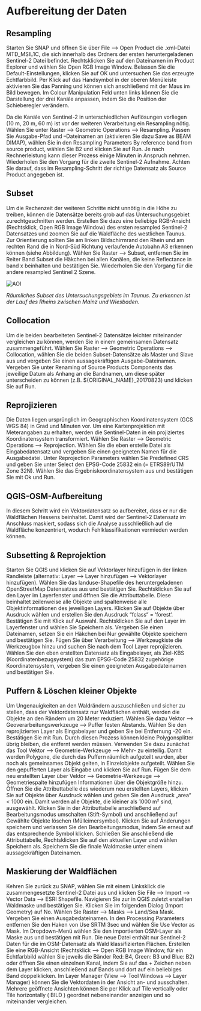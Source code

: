 # Aufbereitung der Daten
## Resampling
Starten Sie SNAP und öffnen Sie über File --> Open Product die .xml-Datei MTD_MSIL1C, die sich innerhalb des Ordners der ersten heruntergeladenen Sentinel-2 Datei befindet. Rechtsklicken Sie auf den Dateinamen im Product Explorer und wählen Sie Open RGB Image Window. Belassen Sie die Default-Einstellungen, klicken Sie auf OK und untersuchen Sie das erzeugte Echtfarbbild. Per Klick auf das Handsymbol in der oberen Menüleiste aktivieren Sie das Panning und können sich anschließend mit der Maus im Bild bewegen. Im Colour Manipulation Feld unten links können Sie die Darstellung der drei Kanäle anpassen, indem Sie die Position der Schieberegler verändern. 

Da die Kanäle von Sentinel-2 in unterschiedlichen Auflösungen vorliegen (10 m, 20 m, 60 m) ist vor der weiteren Verarbeitung ein Resampling nötig. Wählen Sie unter Raster --> Geometric Operations --> Resampling. Passen Sie Ausgabe-Pfad und –Dateinamen an (aktivieren Sie dazu Save as BEAM DIMAP), wählen Sie in den Resampling Parameters By reference band from source product, wählen Sie B2 und klicken Sie auf Run. Je nach Rechnerleistung kann dieser Prozess einige Minuten in Anspruch nehmen. Wiederholen Sie den Vorgang für die zweite Sentinel-2 Aufnahme. Achten Sie darauf, dass im Resampling-Schritt der richtige Datensatz als Source Product angegeben ist. 

## Subset
Um die Rechenzeit der weiteren Schritte nicht unnötig in die Höhe zu treiben, können die Datensätze bereits grob auf das Untersuchungsgebiet zurechtgeschnitten werden. Erstellen Sie dazu eine beliebige RGB-Ansicht (Rechtsklick, Open RGB Image Window) des ersten resampled Sentinel-2 Datensatzes und zoomen Sie auf die Waldfläche des westlichen Taunus. Zur Orientierung sollten Sie am linken Bildschirmrand den Rhein und am rechten Rand die in Nord-Süd Richtung verlaufende Autobahn A3 erkennen können (siehe Abbildung). Wählen Sie Raster --> Subset, entfernen Sie im Reiter Band Subset die Häkchen bei allen Kanälen, die keine Reflectance in band x beinhalten und bestätigen Sie. Wiederholen Sie den Vorgang für die andere resampled Sentinel 2 Szene. 

![AOI](/pages/Geovisualisierung/AOI_SNAP_Subset.png)

*Räumliches Subset des Untersuchungsgebiets im Taunus. Zu erkennen ist der Lauf des Rheins zwischen Mainz und Wiesbaden.*

## Collocation
Um die beiden bearbeiteten Sentinel-2 Datensätze leichter miteinander vergleichen zu können, werden Sie in einem gemeinsamen Datensatz zusammengeführt. Wählen Sie Raster --> Geometric Operations --> Collocation, wählen Sie die beiden Subset-Datensätze als Master und Slave aus und vergeben Sie einen aussagekräftigen Ausgabe-Dateinamen. Vergeben Sie unter Renaming of Source Products Components das jeweilige Datum als Anhang an die Bandnamen, um diese später unterscheiden zu können (z.B. ${ORIGINAL_NAME}_20170823) und klicken Sie auf Run. 

## Reprojizieren
Die Daten liegen ursprünglich im Geographischen Koordinatensystem (GCS WGS 84) in Grad und Minuten vor. Um eine Kartenprojektion mit Meterangaben zu erhalten, werden die Sentinel-Daten in ein projiziertes Koordinatensystem transformiert. Wählen Sie Raster --> Geometric Operations --> Reprojection. Wählen Sie die eben erstelle Datei als Eingabedatensatz und vergeben Sie einen geeigneten Namen für die Ausgabedatei. Unter Reprojection Parameters wählen Sie Predefined CRS und geben Sie unter Select den EPSG-Code 25832 ein (= ETRS89/UTM Zone 32N). Wählen Sie das Ergebniskoordinatensystem aus und bestätigen Sie mit Ok und Run. 

## QGIS-OSM-Aufbereitung
In diesem Schritt wird ein Vektordatensatz so aufbereitet, dass er nur die Waldflächen Hessens beinhaltet. Damit wird der Sentinel-2 Datensatz im Anschluss maskiert, sodass sich die Analyse ausschließlich auf die Waldfläche konzentriert, wodurch Fehlklassifikationen vermieden werden können.

## Subsetting & Reprojektion
Starten Sie QGIS und klicken Sie auf Vektorlayer hinzufügen in der linken Randleiste (alternativ: Layer --> Layer hinzufügen --> Vektorlayer hinzufügen). Wählen Sie das landuse-Shapefile des heruntergeladenen OpenStreetMap Datensatzes aus und bestätigen Sie. Rechtsklicken Sie auf den Layer im Layerfenster und öffnen Sie die Attributtabelle. Diese beinhaltet zeilenweise alle Objekte und spaltenweise alle Objektinformationen des jeweiligen Layers. Klicken Sie auf Objekte über Ausdruck wählen und erstellen Sie den Ausdruck “fclass“ = ‘forest‘. Bestätigen Sie mit Klick auf Auswahl. Rechtsklicken Sie auf den Layer im Layerfenster und wählen Sie Speichern als. Vergeben Sie einen Dateinamen, setzen Sie ein Häkchen bei Nur gewählte Objekte speichern und bestätigen Sie. Fügen Sie über Verarbeitung --> Werkzeugkiste die Werkzeugbox hinzu und suchen Sie nach dem Tool Layer reprojizieren. Wählen Sie den eben erstellten Datensatz als Eingabelayer, als Ziel-KBS (Koordinatenbezugsystem) das zum EPSG-Code 25832 zugehörige Koordinatensystem, vergeben Sie einen geeigneten Ausgabedateinamen und bestätigen Sie. 

## Puffern & Löschen kleiner Objekte
Um Ungenauigkeiten an den Waldrändern auszuschließen und sicher zu stellen, dass der Vektordatensatz nur Waldflächen enthält, werden die Objekte an den Rändern um 20 Meter reduziert. Wählen Sie dazu Vektor --> Geoverarbeitungswerkzeuge --> Puffer festen Abstands. Wählen Sie den reprojizierten Layer als Eingabelayer und geben Sie bei Entfernung -20 ein. Bestätigen Sie mit Run. Durch diesen Prozess können kleine Polygonsplitter übrig bleiben, die entfernt werden müssen. Verwenden Sie dazu zunächst das Tool Vektor --> Geometrie-Werkzeuge --> Mehr- zu einteilig. Damit werden Polygone, die durch das Puffern räumlich aufgeteilt wurden, aber noch als gemeinsames Objekt gelten, in Einzelobjekte aufgeteilt. Wählen Sie den gepufferten Layer als Eingabe und klicken Sie auf Run. Fügen Sie dem neu erstellten Layer über Vektor --> Geometrie-Werkzeuge --> Geometriespalte hinzufügen Informationen über die Objektgröße hinzu. Öffnen Sie die Attributtabelle des wiederum neu erstellten Layers, klicken Sie auf Objekte über Ausdruck wählen und geben Sie den Ausdruck „area“ < 1000 ein. Damit werden alle Objekte, die kleiner als 1000 m² sind, ausgewählt. Klicken Sie in der Attributtabelle anschließend auf Bearbeitungsmodus umschalten (Stift-Symbol) und anschließend auf Gewählte Objekte löschen (Mülleimersymbol). Klicken Sie auf Änderungen speichern und verlassen Sie den Bearbeitungsmodus, indem Sie erneut auf das entsprechende Symbol klicken. Schließen Sie anschließend die Attributtabelle, Rechtsklicken Sie auf den aktuellen Layer und wählen Speichern als. Speichern Sie die finale Waldmaske unter einem aussagekräftigen Dateinamen.

## Maskierung der Waldflächen
Kehren Sie zurück zu SNAP, wählen Sie mit einem Linksklick die zusammengesetzte Sentinel-2 Datei aus und klicken Sie File --> Import --> Vector Data --> ESRI Shapefile. Navigieren Sie zur in QGIS zuletzt erstellten Waldmaske und bestätigen Sie. Klicken Sie im folgenden Dialog (Import Geometry) auf No. Wählen Sie Raster --> Masks --> Land/Sea Mask. Vergeben Sie einen Ausgabedateinamen. In den Processing Parameters entfernen Sie den Haken von Use SRTM 3sec und wählen Sie Use Vector as Mask. Im Dropdown-Menü wählen Sie den importierten OSM-Layer als Maske aus und bestätigen mit Run. Die neue Datei enthält nur Sentinel-2 Daten für die im OSM-Datensatz als Wald klassifizierten Flächen. Erstellen Sie eine RGB-Ansicht (Rechtsklick --> Open RGB Image Window, für ein Echtfarbbild wählen Sie jeweils die Bänder Red: B4, Green: B3 und Blue: B2) oder öffnen Sie einen einzelnen Kanal, indem Sie auf das + Zeichen neben dem Layer klicken, anschließend auf Bands und dort auf ein beliebiges Band doppelklicken. Im Layer Manager (View --> Tool Windows --> Layer Manager) können Sie die Vektordaten in der Ansicht an- und ausschalten. Mehrere geöffnete Ansichten können Sie per Klick auf Tile vertically oder Tile horizontally ( BILD ) geordnet nebeneinander anzeigen und so miteinander vergleichen.
